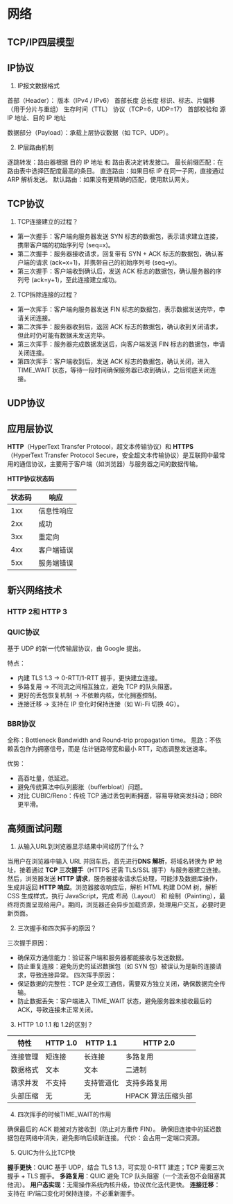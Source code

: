 # 网络
## TCP/IP四层模型

## IP协议

1. IP报文数据格式

首部（Header）：
版本（IPv4 / IPv6）
首部长度
总长度
标识、标志、片偏移（用于分片与重组）
生存时间（TTL）
协议（TCP=6，UDP=17）
首部校验和
源 IP 地址、目的 IP 地址

数据部分（Payload）：承载上层协议数据（如 TCP、UDP）。

2. IP层路由机制

逐跳转发：路由器根据 目的 IP 地址 和 路由表决定转发接口。
最长前缀匹配：在路由表中选择匹配度最高的条目。
直连路由：如果目标 IP 在同一子网，直接通过 ARP 解析发送。
默认路由：如果没有更精确的匹配，使用默认网关。


## TCP协议
1. TCP连接建立的过程？

- 第一次握手：客户端向服务器发送 SYN 标志的数据包，表示请求建立连接，携带客户端的初始序列号 (seq=x)。
- 第二次握手：服务器接收请求，回复带有 SYN + ACK 标志的数据包，确认客户端的请求 (ack=x+1)，并携带自己的初始序列号 (seq=y)。
- 第三次握手：客户端收到确认后，发送 ACK 标志的数据包，确认服务器的序列号 (ack=y+1)，至此连接建立成功。

2. TCP拆除连接的过程？

- 第一次挥手：客户端向服务器发送 FIN 标志的数据包，表示数据发送完毕，申请关闭连接。
- 第二次挥手：服务器收到后，返回 ACK 标志的数据包，确认收到关闭请求，但此时仍可能有数据未发送完毕。
- 第三次挥手：服务器完成数据发送后，向客户端发送 FIN 标志的数据包，申请关闭连接。
- 第四次挥手：客户端收到后，发送 ACK 标志的数据包，确认关闭，进入 TIME_WAIT 状态，等待一段时间确保服务器已收到确认，之后彻底关闭连接。


## UDP协议

## 应用层协议

**HTTP**（HyperText Transfer Protocol，超文本传输协议）和 **HTTPS**（HyperText Transfer Protocol Secure，安全超文本传输协议）是互联网中最常用的通信协议，主要用于客户端（如浏览器）与服务器之间的数据传输。

**HTTP协议状态码**

|状态码|响应|
|--|--|
|1xx|信息性响应|
|2xx|成功|
|3xx|重定向|
|4xx|客户端错误|
|5xx|服务端错误|



## 新兴网络技术

### HTTP 2和 HTTP 3

### QUIC协议

基于 UDP 的新一代传输层协议，由 Google 提出。

特点：

- 内建 TLS 1.3 → 0-RTT/1-RTT 握手，更快建立连接。
- 多路复用 → 不同流之间相互独立，避免 TCP 的队头阻塞。
- 更好的丢包恢复机制 → 不依赖内核，优化拥塞控制。
- 连接迁移 → 支持在 IP 变化时保持连接（如 Wi-Fi 切换 4G）。

### BBR协议

全称：Bottleneck Bandwidth and Round-trip propagation time。
思路：不依赖丢包作为拥塞信号，而是 估计链路带宽和最小 RTT，动态调整发送速率。

优势：
- 高吞吐量，低延迟。
- 避免传统算法中队列膨胀（bufferbloat）问题。
- 对比 CUBIC/Reno：传统 TCP 通过丢包判断拥塞，容易导致突发抖动；BBR 更平滑。

## 高频面试问题
1. 从输入URL到浏览器显示结果中间经历了什么？

当用户在浏览器中输入 URL 并回车后，首先进行**DNS 解析**，将域名转换为 **IP** 地址，接着通过 **TCP 三次握手**（HTTPS 还需 TLS/SSL 握手）与服务器建立连接。然后，浏览器发送 **HTTP 请求**，服务器接收请求后处理，可能涉及数据库操作，生成并返回 **HTTP 响应**。浏览器接收响应后，解析 HTML 构建 DOM 树，解析 CSS 生成样式，执行 JavaScript，完成 布局（Layout） 和 绘制（Painting），最终将页面呈现给用户。期间，浏览器还会异步加载资源，处理用户交互，必要时更新页面。

2. 三次握手和四次挥手的原因？

三次握手原因：
- 确保双方通信能力：验证客户端和服务器都能接收与发送数据。
- 防止重复连接：避免历史的延迟数据包（如 SYN 包）被误认为是新的连接请求，导致连接异常。
四次挥手原因：
- 保证数据的完整性：TCP 是全双工通信，需要双方独立关闭，确保数据完全传输。
- 防止数据丢失：客户端进入 TIME_WAIT 状态，避免服务器未接收最后的 ACK，导致连接未正常关闭。

3. HTTP 1.0 1.1 和 1.2的区别？

|特性|HTTP 1.0| HTTP 1.1| HTTP 2.0|
|--|--|--|--|
|连接管理|短连接|长连接|多路复用|
|数据格式|文本|文本|二进制|
|请求并发|不支持|支持管道化|支持多路复用|
|头部压缩|无|无|HPACK 算法压缩头部|

4. 四次挥手的时候TIME_WAIT的作用

确保最后的 ACK 能被对方接收到（防止对方重传 FIN）。
确保旧连接中的延迟数据包在网络中消失，避免影响后续新连接。
代价：会占用一定端口资源。

5. QUIC为什么比TCP快

**握手更快**：QUIC 基于 UDP，结合 TLS 1.3，可实现 0-RTT 建连；TCP 需要三次握手 + TLS 握手。
**多路复用**：QUIC 避免 TCP 队头阻塞（一个流丢包不会阻塞其他流）。
**用户态实现**：无需操作系统内核升级，协议优化迭代更快。
**连接迁移**：支持在 IP/端口变化时保持连接，不必重新握手。

